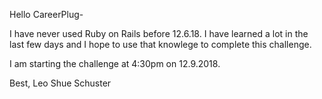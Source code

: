 Hello CareerPlug-

I have never used Ruby on Rails before 12.6.18. I have learned a lot in the last few days and I hope to use that knowlege to complete this challenge.

I am starting the challenge at 4:30pm on 12.9.2018.

Best,
Leo Shue Schuster

